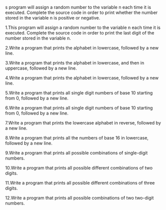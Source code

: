 s program will assign a random number to the variable n each time it is executed. Complete the source code in order to print whether the number stored in the variable n is positive or negative.

1.This program will assign a random number to the variable n each time it is executed. Complete the source code in order to print the last digit of the number stored in the variable n.

2.Write a program that prints the alphabet in lowercase, followed by a new line.

3.Write a program that prints the alphabet in lowercase, and then in uppercase, followed by a new line.

4.Write a program that prints the alphabet in lowercase, followed by a new line.

5.Write a program that prints all single digit numbers of base 10 starting from 0, followed by a new line.

6.Write a program that prints all single digit numbers of base 10 starting from 0, followed by a new line.

7.Write a program that prints the lowercase alphabet in reverse, followed by a new line.

8.Write a program that prints all the numbers of base 16 in lowercase, followed by a new line.

9.Write a program that prints all possible combinations of single-digit numbers.

10.Write a program that prints all possible different combinations of two digits.

11.Write a program that prints all possible different combinations of three digits.

12.Write a program that prints all possible combinations of two two-digit numbers.




